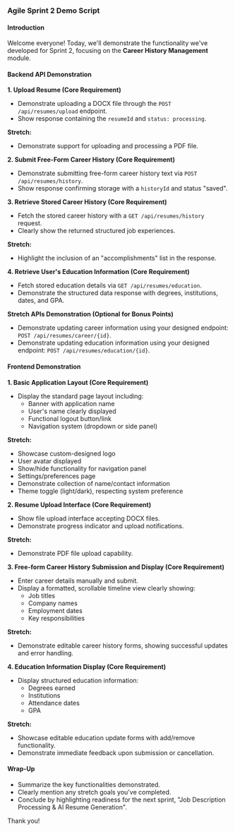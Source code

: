 ### Agile Sprint 2 Demo Script

#### Introduction
Welcome everyone! Today, we'll demonstrate the functionality we've developed for Sprint 2, focusing on the **Career History Management** module.

#### Backend API Demonstration

**1. Upload Resume (Core Requirement)**
- Demonstrate uploading a DOCX file through the `POST /api/resumes/upload` endpoint.
- Show response containing the `resumeId` and `status: processing`.

**Stretch:**
- Demonstrate support for uploading and processing a PDF file.

**2. Submit Free-Form Career History (Core Requirement)**
- Demonstrate submitting free-form career history text via `POST /api/resumes/history`.
- Show response confirming storage with a `historyId` and status "saved".

**3. Retrieve Stored Career History (Core Requirement)**
- Fetch the stored career history with a `GET /api/resumes/history` request.
- Clearly show the returned structured job experiences.

**Stretch:**
- Highlight the inclusion of an "accomplishments" list in the response.

**4. Retrieve User's Education Information (Core Requirement)**
- Fetch stored education details via `GET /api/resumes/education`.
- Demonstrate the structured data response with degrees, institutions, dates, and GPA.

**Stretch APIs Demonstration (Optional for Bonus Points)**
- Demonstrate updating career information using your designed endpoint: `POST /api/resumes/career/{id}`.
- Demonstrate updating education information using your designed endpoint: `POST /api/resumes/education/{id}`.

#### Frontend Demonstration

**1. Basic Application Layout (Core Requirement)**
- Display the standard page layout including:
  - Banner with application name
  - User's name clearly displayed
  - Functional logout button/link
  - Navigation system (dropdown or side panel)

**Stretch:**
- Showcase custom-designed logo
- User avatar displayed
- Show/hide functionality for navigation panel
- Settings/preferences page
- Demonstrate collection of name/contact information
- Theme toggle (light/dark), respecting system preference

**2. Resume Upload Interface (Core Requirement)**
- Show file upload interface accepting DOCX files.
- Demonstrate progress indicator and upload notifications.

**Stretch:**
- Demonstrate PDF file upload capability.

**3. Free-form Career History Submission and Display (Core Requirement)**
- Enter career details manually and submit.
- Display a formatted, scrollable timeline view clearly showing:
  - Job titles
  - Company names
  - Employment dates
  - Key responsibilities

**Stretch:**
- Demonstrate editable career history forms, showing successful updates and error handling.

**4. Education Information Display (Core Requirement)**
- Display structured education information:
  - Degrees earned
  - Institutions
  - Attendance dates
  - GPA

**Stretch:**
- Showcase editable education update forms with add/remove functionality.
- Demonstrate immediate feedback upon submission or cancellation.

#### Wrap-Up

- Summarize the key functionalities demonstrated.
- Clearly mention any stretch goals you've completed.
- Conclude by highlighting readiness for the next sprint, "Job Description Processing & AI Resume Generation".

Thank you!


